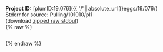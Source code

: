 **Project ID:** [plumID:19.076]({{ '/' | absolute_url }}eggs/19/076/)  
Stderr for source:  Pulling/101010/pl1   
(download [zipped raw stdout](pl1.plumed_master.stdout.txt.zip))  
{% raw %}
<pre>
</pre>
{% endraw %}
